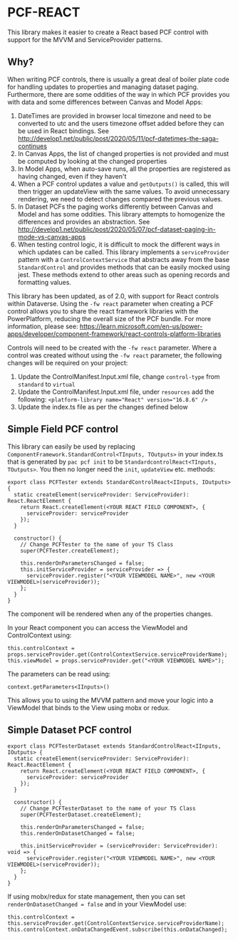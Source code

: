 # PCF-REACT
This library makes it easier to create a React based PCF control with support for the MVVM and ServiceProvider patterns.

## Why?
When writing PCF controls, there is usually a great deal of boiler plate code for handling updates to properties and managing dataset paging. Furthermore, there are some oddities of the way in which PCF provides you with data and some differences between Canvas and Model Apps:

1. DateTimes are provided in browser local timezone and need to be converted to utc and the users timezone offset added before they can be used in React bindings. See http://develop1.net/public/post/2020/05/11/pcf-datetimes-the-saga-continues
1. In Canvas Apps, the list of changed properties is not provided and must be computed by looking at the changed properties
1. In Model Apps, when auto-save runs, all the properties are registered as having changed, even if they haven't
1. When a PCF control updates a value and `getOutputs()` is called, this will then trigger an updateView with the same values. To avoid unnecessary rendering, we need to detect changes compared the previous values.
1. In Dataset PCFs the paging works differently between Canvas and Model and has some oddities. This library attempts to homogenize the differences and provides an abstraction. See http://develop1.net/public/post/2020/05/07/pcf-dataset-paging-in-mode-vs-canvas-apps
1. When testing control logic, it is difficult to mock the different ways in which updates can be called. This library implements a `serviceProvider` pattern with a `ControlContextService` that abstracts away from the base `StandardControl` and provides methods that can be easily mocked using jest. These methods extend to other areas such as opening records and formatting values. 

This library has been updated, as of 2.0, with support for React controls within Dataverse.  Using the `-fw react` parameter when creating a PCF control allows you to share the react framework libraries with the PowerPlatform, reducing the overall size of the PCF bundle.  For more information, please see: https://learn.microsoft.com/en-us/power-apps/developer/component-framework/react-controls-platform-libraries

Controls will need to be created with the `-fw react` parameter. Where a control was created without using the `-fw react` parameter, the following changes will be required on your project:

1. Update the ControlManifest.Input.xml file, change `control-type` from `standard` to `virtual`
1. Update the ControlManifest.Input.xml file, under `resources` add the following: `<platform-library name="React" version="16.8.6" />`
1. Update the index.ts file as per the changes defined below

## Simple Field PCF control
This library can easily be used by replacing `ComponentFramework.StandardControl<TInputs, TOutputs>` in your index.ts that is generated by `pac pcf init` to be `StandardcontrolReact<TInputs, TOutputs>`. You then no longer need the `init`, `updateView` etc. methods:
```
export class PCFTester extends StandardControlReact<IInputs, IOutputs> {
  static createElement(serviceProvider: ServiceProvider): React.ReactElement {
    return React.createElement(<YOUR REACT FIELD COMPONENT>, {
      serviceProvider: serviceProvider
    });
  }

  constructor() {
    // Change PCFTester to the name of your TS Class
    super(PCFTester.createElement);

    this.renderOnParametersChanged = false;
    this.initServiceProvider = serviceProvider => {
      serviceProvider.register("<YOUR VIEWMODEL NAME>", new <YOUR VIEWMODEL>(serviceProvider));
    };
  }
}
```
The component will be rendered when any of the properties changes.

In your React component you can access the ViewModel and ControlContext using:
```
this.controlContext = props.serviceProvider.get(ControlContextService.serviceProviderName);
this.viewModel = props.serviceProvider.get("<YOUR VIEWMODEL NAME>");
```

The parameters can be read using:
```
context.getParameters<IInputs>()
```

This allows you to using the MVVM pattern and move your logic into a ViewModel that binds to the View using mobx or redux.

## Simple Dataset PCF control
```
export class PCFTesterDataset extends StandardControlReact<IInputs, IOutputs> {
  static createElement(serviceProvider: ServiceProvider): React.ReactElement {
    return React.createElement(<YOUR REACT FIELD COMPONENT>, {
      serviceProvider: serviceProvider
    });
  }

  constructor() {
    // Change PCFTesterDataset to the name of your TS Class
    super(PCFTesterDataset.createElement);

    this.renderOnParametersChanged = false;
    this.renderOnDatasetChanged = false; 

    this.initServiceProvider = (serviceProvider: ServiceProvider): void => {
      serviceProvider.register("<YOUR VIEWMODEL NAME>", new <YOUR VIEWMODEL>(serviceProvider));
    };
  }
}
```

If using mobx/redux for state management, then you can set `renderOnDatasetChanged = false` and in your ViewModel use:
```
this.controlContext = this.serviceProvider.get(ControlContextService.serviceProviderName);
this.controlContext.onDataChangedEvent.subscribe(this.onDataChanged);
```
